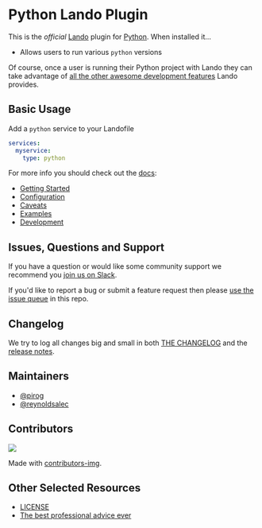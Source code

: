 # Python Lando Plugin

This is the _official_ [Lando](https://lando.dev) plugin for [Python](https://www.python.org/). When installed it...

* Allows users to run various `python` versions

Of course, once a user is running their Python project with Lando they can take advantage of [all the other awesome development features](https://docs.lando.dev) Lando provides.

## Basic Usage

Add a `python` service to your Landofile

```yaml
services:
  myservice:
    type: python
```

For more info you should check out the [docs](https://docs.lando.dev/python):

* [Getting Started](https://docs.lando.dev/python/)
* [Configuration](https://docs.lando.dev/python/config.html)
* [Caveats](https://docs.lando.dev/python/caveats.html)
* [Examples](https://github.com/lando/python/tree/main/examples)
* [Development](https://docs.lando.dev/python/development.html)

## Issues, Questions and Support

If you have a question or would like some community support we recommend you [join us on Slack](https://launchpass.com/devwithlando).

If you'd like to report a bug or submit a feature request then please [use the issue queue](https://github.com/lando/python/issues/new/choose) in this repo.

## Changelog

We try to log all changes big and small in both [THE CHANGELOG](https://github.com/lando/python/blob/main/CHANGELOG.md) and the [release notes](https://github.com/lando/python/releases).


## Maintainers

* [@pirog](https://github.com/pirog)
* [@reynoldsalec](https://github.com/reynoldsalec)

## Contributors

<a href="https://github.com/lando/python/graphs/contributors">
  <img src="https://contrib.rocks/image?repo=lando/python" />
</a>

Made with [contributors-img](https://contrib.rocks).

## Other Selected Resources

* [LICENSE](https://github.com/lando/python/blob/main/LICENSE.md)
* [The best professional advice ever](https://www.youtube.com/watch?v=tkBVDh7my9Q)